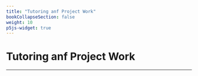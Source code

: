 ```yaml
---
title: "Tutoring anf Project Work"
bookCollapseSection: false
weight: 10
p5js-widget: true
---
```


# Tutoring anf Project Work

---
